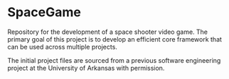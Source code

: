 # SpaceGame
Repository for the development of a space shooter video game. The primary goal of this project is to develop an efficient core framework that can be used across multiple projects.

The initial project files are sourced from a previous software engineering project at the University of Arkansas with permission.

